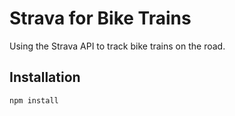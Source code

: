 Strava for Bike Trains
======================

Using the Strava API to track bike trains on the road.

Installation
------------

    npm install
